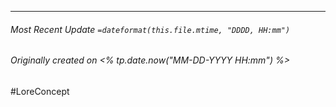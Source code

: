 

___
###### Most Recent Update `=dateformat(this.file.mtime, "DDDD, HH:mm")`
###### Originally created on <% tp.date.now("MM-DD-YYYY HH:mm") %>
#LoreConcept
